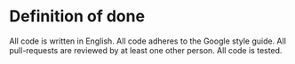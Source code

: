 
# Definition of done

All code is written in English.
All code adheres to the Google style guide.
All pull-requests are reviewed by at least one other person.
All code is tested. 

